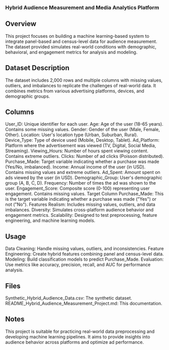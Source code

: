 ### Hybrid Audience Measurement and Media Analytics Platform

## Overview
This project focuses on building a machine learning-based system to integrate panel-based and census-level data for audience measurement. The dataset provided simulates real-world conditions with demographic, behavioral, and engagement metrics for analysis and modeling.

## Dataset Description
The dataset includes 2,000 rows and multiple columns with missing values, outliers, and imbalances to replicate the challenges of real-world data. It combines metrics from various advertising platforms, devices, and demographic groups.

## Columns
User_ID: Unique identifier for each user.
Age: Age of the user (18-65 years). Contains some missing values.
Gender: Gender of the user (Male, Female, Other).
Location: User's location type (Urban, Suburban, Rural).
Device_Type: Type of device used (Mobile, Desktop, Tablet).
Ad_Platform: Platform where the advertisement was viewed (TV, Digital, Social Media, Streaming).
Viewing_Hours: Number of hours spent viewing content. Contains extreme outliers.
Clicks: Number of ad clicks (Poisson distributed).
Purchase_Made: Target variable indicating whether a purchase was made (Yes/No, imbalanced).
Income: Annual income of the user (in USD). Contains missing values and extreme outliers.
Ad_Spent: Amount spent on ads viewed by the user (in USD).
Demographic_Group: User's demographic group (A, B, C, D).
Frequency: Number of times the ad was shown to the user.
Engagement_Score: Composite score (0-100) representing user engagement. Contains missing values.
Target Column
Purchase_Made: This is the target variable indicating whether a purchase was made ("Yes") or not ("No").
Features
Realism: Includes missing values, outliers, and data imbalances.
Diversity: Simulates cross-platform audience behavior and engagement metrics.
Scalability: Designed to test preprocessing, feature engineering, and machine learning models.

## Usage
Data Cleaning: Handle missing values, outliers, and inconsistencies.
Feature Engineering: Create hybrid features combining panel and census-level data.
Modeling: Build classification models to predict Purchase_Made.
Evaluation: Use metrics like accuracy, precision, recall, and AUC for performance analysis.

## Files
Synthetic_Hybrid_Audience_Data.csv: The synthetic dataset.
README_Hybrid_Audience_Measurement_Project.md: This documentation.

## Notes
This project is suitable for practicing real-world data preprocessing and developing machine learning pipelines. It aims to provide insights into audience behavior across platforms and optimize ad performance.

